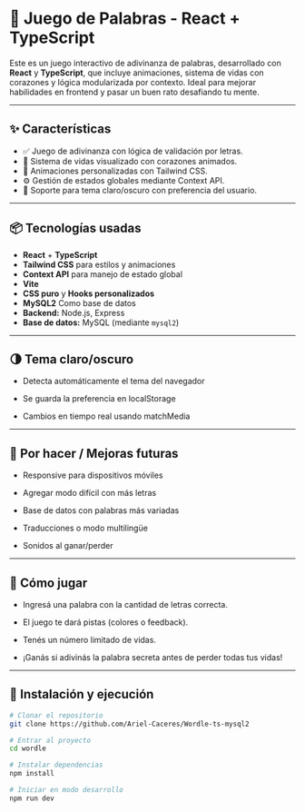 # 🧠 Juego de Palabras - React + TypeScript

Este es un juego interactivo de adivinanza de palabras, desarrollado con **React** y **TypeScript**, que incluye animaciones, sistema de vidas con corazones y lógica modularizada por contexto. Ideal para mejorar habilidades en frontend y pasar un buen rato desafiando tu mente.

---

## ✨ Características

- ✅ Juego de adivinanza con lógica de validación por letras.
- 💓 Sistema de vidas visualizado con corazones animados.
- 🎨 Animaciones personalizadas con Tailwind CSS.
- ⚙️ Gestión de estados globales mediante Context API.
- 🌙 Soporte para tema claro/oscuro con preferencia del usuario.

---

## 📦 Tecnologías usadas

- **React** + **TypeScript**
- **Tailwind CSS** para estilos y animaciones
- **Context API** para manejo de estado global
- **Vite**
- **CSS puro** y **Hooks personalizados**
- **MySQL2** Como base de datos
- **Backend:** Node.js, Express
- **Base de datos:** MySQL (mediante `mysql2`)

---

## 🌗 Tema claro/oscuro

- Detecta automáticamente el tema del navegador

- Se guarda la preferencia en localStorage

- Cambios en tiempo real usando matchMedia

---

## 📌 Por hacer / Mejoras futuras

- Responsive para dispositivos móviles

- Agregar modo difícil con más letras

- Base de datos con palabras más variadas

- Traducciones o modo multilingüe

- Sonidos al ganar/perder

---

## 🧠 Cómo jugar

- Ingresá una palabra con la cantidad de letras correcta.

- El juego te dará pistas (colores o feedback).

- Tenés un número limitado de vidas.

- ¡Ganás si adivinás la palabra secreta antes de perder todas tus vidas!

---

## 🚀 Instalación y ejecución

```bash
# Clonar el repositorio
git clone https://github.com/Ariel-Caceres/Wordle-ts-mysql2

# Entrar al proyecto
cd wordle

# Instalar dependencias
npm install

# Iniciar en modo desarrollo
npm run dev

```
